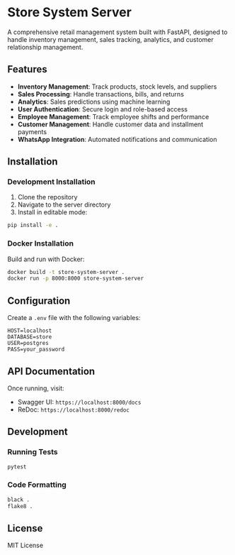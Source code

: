 # Store System Server

A comprehensive retail management system built with FastAPI, designed to handle inventory management, sales tracking, analytics, and customer relationship management.

## Features

- **Inventory Management**: Track products, stock levels, and suppliers
- **Sales Processing**: Handle transactions, bills, and returns
- **Analytics**: Sales predictions using machine learning
- **User Authentication**: Secure login and role-based access
- **Employee Management**: Track employee shifts and performance
- **Customer Management**: Handle customer data and installment payments
- **WhatsApp Integration**: Automated notifications and communication

## Installation

### Development Installation

1. Clone the repository
2. Navigate to the server directory
3. Install in editable mode:

```bash
pip install -e .
```

### Docker Installation

Build and run with Docker:

```bash
docker build -t store-system-server .
docker run -p 8000:8000 store-system-server
```

## Configuration

Create a `.env` file with the following variables:

```env
HOST=localhost
DATABASE=store
USER=postgres
PASS=your_password
```

## API Documentation

Once running, visit:

- Swagger UI: `https://localhost:8000/docs`
- ReDoc: `https://localhost:8000/redoc`

## Development

### Running Tests

```bash
pytest
```

### Code Formatting

```bash
black .
flake8 .
```

## License

MIT License
